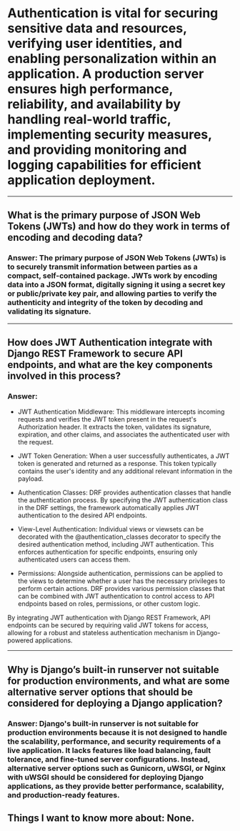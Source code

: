 # Authentication is vital for securing sensitive data and resources, verifying user identities, and enabling personalization within an application. A production server ensures high performance, reliability, and availability by handling real-world traffic, implementing security measures, and providing monitoring and logging capabilities for efficient application deployment.

---

## What is the primary purpose of JSON Web Tokens (JWTs) and how do they work in terms of encoding and decoding data?

### Answer: The primary purpose of JSON Web Tokens (JWTs) is to securely transmit information between parties as a compact, self-contained package. JWTs work by encoding data into a JSON format, digitally signing it using a secret key or public/private key pair, and allowing parties to verify the authenticity and integrity of the token by decoding and validating its signature.

---

## How does JWT Authentication integrate with Django REST Framework to secure API endpoints, and what are the key components involved in this process?

### Answer: 
- JWT Authentication Middleware: This middleware intercepts incoming requests and verifies the JWT token present in the request's Authorization header. It extracts the token, validates its signature, expiration, and other claims, and associates the authenticated user with the request.

- JWT Token Generation: When a user successfully authenticates, a JWT token is generated and returned as a response. This token typically contains the user's identity and any additional relevant information in the payload.

- Authentication Classes: DRF provides authentication classes that handle the authentication process. By specifying the JWT authentication class in the DRF settings, the framework automatically applies JWT authentication to the desired API endpoints.

- View-Level Authentication: Individual views or viewsets can be decorated with the @authentication_classes decorator to specify the desired authentication method, including JWT authentication. This enforces authentication for specific endpoints, ensuring only authenticated users can access them.

- Permissions: Alongside authentication, permissions can be applied to the views to determine whether a user has the necessary privileges to perform certain actions. DRF provides various permission classes that can be combined with JWT authentication to control access to API endpoints based on roles, permissions, or other custom logic.

By integrating JWT authentication with Django REST Framework, API endpoints can be secured by requiring valid JWT tokens for access, allowing for a robust and stateless authentication mechanism in Django-powered applications.

---

## Why is Django’s built-in runserver not suitable for production environments, and what are some alternative server options that should be considered for deploying a Django application?

### Answer: Django's built-in runserver is not suitable for production environments because it is not designed to handle the scalability, performance, and security requirements of a live application. It lacks features like load balancing, fault tolerance, and fine-tuned server configurations. Instead, alternative server options such as Gunicorn, uWSGI, or Nginx with uWSGI should be considered for deploying Django applications, as they provide better performance, scalability, and production-ready features.

## Things I want to know more about: None.